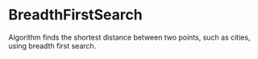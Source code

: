 # BreadthFirstSearch
Algorithm finds the shortest distance between two points, such as cities, using breadth first search.
